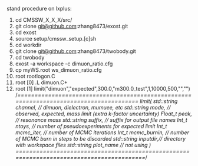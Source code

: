 stand procedure on lxplus:

1. cd CMSSW_X_X_X/src/
2. git clone git@github.com:zhang8473/exost.git
3. cd exost
4. source setup/cmssw_setup.[c]sh
5. cd workdir
6. git clone git@github.com:zhang8473/twobody.git
7. cd twobody
8. exost -a workspace -c dimuon_ratio.cfg 
9. cp myWS.root ws_dimuon_ratio.cfg
10. root rootlogon.C
11. root [0] .L dimuon.C+
12. root [1] limit("dimuon","expected",300.0,"m300.0_test",1,10000,500,"","")
/*=======================================================================================
    limit( std::string channel, // dimuon, dielectron, mumuee, etc
		std::string mode,    // observed, expected, mass limit (extra k-factor uncertainty)
		Float_t peak,        // resonance mass
		std::string suffix,  // suffix for output file names
		Int_t ntoys,         // number of pseudoexperiments for expected limit
		Int_t mcmc_iter,     // number of MCMC iterations
		Int_t mcmc_burnin,   // number of MCMC burn in steps to be discarded
		std::string inputdir,// directory with workspace files
		std::string plot_name // not using
    )
=========================================================================================*/
